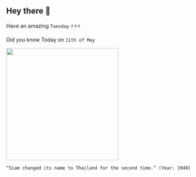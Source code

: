 ## Hey there 👋
Have an amazing `Tuesday` ⚡⚡⚡

Did you know Today on `11th of May`
 
 [<img src="https://www.historytoday.com/sites/default/files/styles/large/public/thai.jpg?itok=AB0sPlXf" width="300" />](http://www.thai-or.com/thailand-overview) 
 ```
“Siam changed its name to Thailand for the second time.” (Year: 1949)
```
